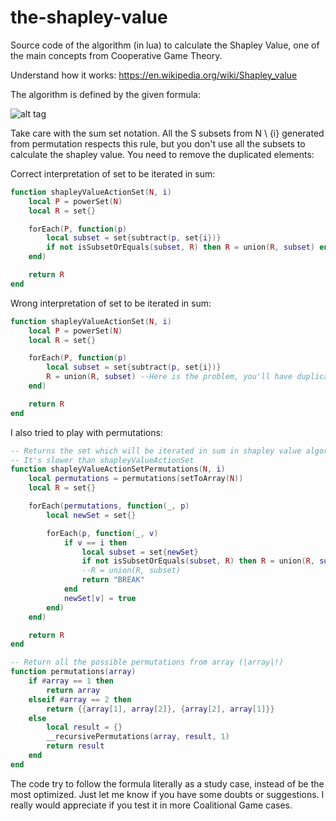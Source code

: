 # the-shapley-value
Source code of the algorithm (in lua) to calculate the Shapley Value, one of the main concepts from Cooperative Game Theory.

Understand how it works: https://en.wikipedia.org/wiki/Shapley_value

The algorithm is defined by the given formula:


![alt tag](https://upload.wikimedia.org/math/d/2/8/d2831c6c752aa555486580008c6fe86c.png)


Take care with the sum set notation. 
All the S subsets from N \ {i} generated from permutation respects this rule, but you don't use all the subsets to calculate the 
shapley value. You need to remove the duplicated elements:

Correct interpretation of set to be iterated in sum:
```lua
function shapleyValueActionSet(N, i)
	local P = powerSet(N)
	local R = set{}

	forEach(P, function(p)
		local subset = set{subtract(p, set{i})}
		if not isSubsetOrEquals(subset, R) then R = union(R, subset) end
	end)

	return R
end
```

Wrong interpretation of set to be iterated in sum:
```lua
function shapleyValueActionSet(N, i)
	local P = powerSet(N)
	local R = set{}

	forEach(P, function(p)
		local subset = set{subtract(p, set{i})}
		R = union(R, subset) --Here is the problem, you'll have duplicated elements
	end)

	return R
end
```

I also tried to play with permutations:
```lua
-- Returns the set which will be iterated in sum in shapley value algorithm, using set generated from permutations of N elements
-- It's slower than shapleyValueActionSet
function shapleyValueActionSetPermutations(N, i)
	local permutations = permutations(setToArray(N))
	local R = set{}

	forEach(permutations, function(_, p)
		local newSet = set{}

		forEach(p, function(_, v)
			if v == i then
				local subset = set{newSet}
				if not isSubsetOrEquals(subset, R) then R = union(R, subset) end
				--R = union(R, subset)
				return "BREAK"
			end
			newSet[v] = true
		end)
	end)

	return R
end

-- Return all the possible permutations from array (|array|!)
function permutations(array)
	if #array == 1 then
		return array
	elseif #array == 2 then
		return {{array[1], array[2]}, {array[2], array[1]}}
	else
		local result = {}
		__recursivePermutations(array, result, 1)
		return result
	end
end
```

The code try to follow the formula literally as a study case, instead of be the most optimized.
Just let me know if you have some doubts or suggestions. I really would appreciate if you test it in more Coalitional Game cases.
